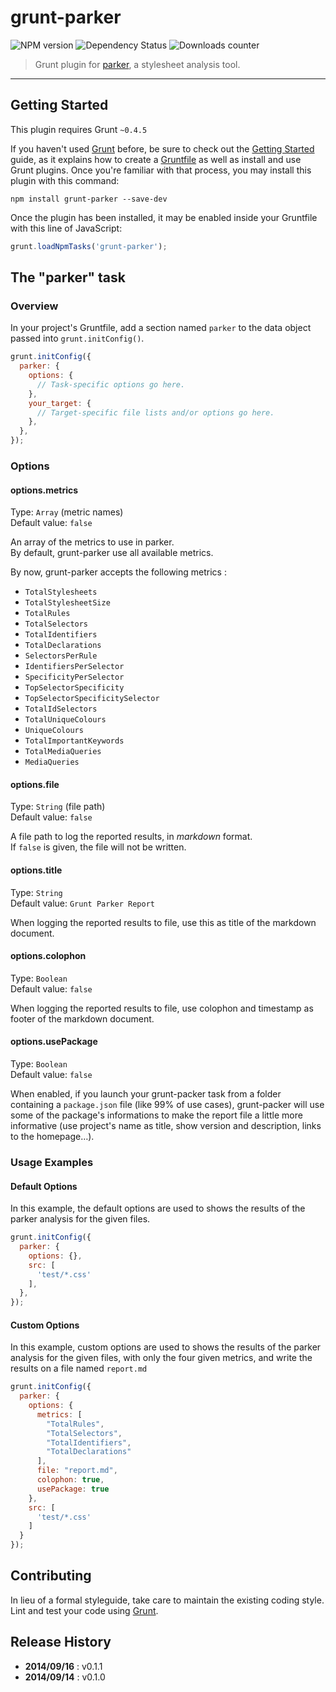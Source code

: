 # grunt-parker

![NPM version](http://img.shields.io/npm/v/grunt-parker.svg) ![Dependency Status](https://david-dm.org/leny/grunt-parker.svg) ![Downloads counter](http://img.shields.io/npm/dm/grunt-parker.svg)

> Grunt plugin for [parker](https://github.com/katiefenn/parker), a stylesheet analysis tool.

* * *

## Getting Started

This plugin requires Grunt `~0.4.5`

If you haven't used [Grunt](http://gruntjs.com/) before, be sure to check out the [Getting Started](http://gruntjs.com/getting-started) guide, as it explains how to create a [Gruntfile](http://gruntjs.com/sample-gruntfile) as well as install and use Grunt plugins. Once you're familiar with that process, you may install this plugin with this command:

```shell
npm install grunt-parker --save-dev
```

Once the plugin has been installed, it may be enabled inside your Gruntfile with this line of JavaScript:

```js
grunt.loadNpmTasks('grunt-parker');
```

## The "parker" task

### Overview
In your project's Gruntfile, add a section named `parker` to the data object passed into `grunt.initConfig()`.

```js
grunt.initConfig({
  parker: {
    options: {
      // Task-specific options go here.
    },
    your_target: {
      // Target-specific file lists and/or options go here.
    },
  },
});
```

### Options

#### options.metrics

Type: `Array` (metric names)  
Default value: `false`

An array of the metrics to use in parker.  
By default, grunt-parker use all available metrics.

By now, grunt-parker accepts the following metrics :

- `TotalStylesheets`
- `TotalStylesheetSize`
- `TotalRules`
- `TotalSelectors`
- `TotalIdentifiers`
- `TotalDeclarations`
- `SelectorsPerRule`
- `IdentifiersPerSelector`
- `SpecificityPerSelector`
- `TopSelectorSpecificity`
- `TopSelectorSpecificitySelector`
- `TotalIdSelectors`
- `TotalUniqueColours`
- `UniqueColours`
- `TotalImportantKeywords`
- `TotalMediaQueries`
- `MediaQueries`

#### options.file

Type: `String` (file path)  
Default value: `false`

A file path to log the reported results, in *markdown* format.  
If `false` is given, the file will not be written.

#### options.title

Type: `String`  
Default value: `Grunt Parker Report`

When logging the reported results to file, use this as title of the markdown document.

#### options.colophon

Type: `Boolean`  
Default value: `false`

When logging the reported results to file, use colophon and timestamp as footer of the markdown document.

#### options.usePackage

Type: `Boolean`  
Default value: `false`

When enabled, if you launch your grunt-packer task from a folder containing a `package.json` file (like 99% of use cases), grunt-packer will use some of the package's informations to make the report file a little more informative (use project's name as title, show version and description, links to the homepage…).

### Usage Examples

#### Default Options

In this example, the default options are used to shows the results of the parker analysis for the given files.

```js
grunt.initConfig({
  parker: {
    options: {},
    src: [
      'test/*.css'
    ],
  },
});
```

#### Custom Options

In this example, custom options are used to shows the results of the parker analysis for the given files, with only the four given metrics, and write the results on a file named `report.md`

```js
grunt.initConfig({
  parker: {
    options: {
      metrics: [
        "TotalRules",
        "TotalSelectors",
        "TotalIdentifiers",
        "TotalDeclarations"
      ],
      file: "report.md",
      colophon: true,
      usePackage: true
    },
    src: [
      'test/*.css'
    ]
  }
});
```

## Contributing

In lieu of a formal styleguide, take care to maintain the existing coding style.  
Lint and test your code using [Grunt](http://gruntjs.com/).

## Release History

* **2014/09/16** : v0.1.1
* **2014/09/14** : v0.1.0
